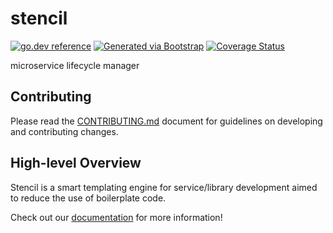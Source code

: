 # stencil
[![go.dev reference](https://img.shields.io/badge/go.dev-reference-007d9c?logo=go&logoColor=white)](https://pkg.go.dev/github.com/getoutreach/stencil)
[![Generated via Bootstrap](https://img.shields.io/badge/Outreach-Bootstrap-%235951ff)](https://github.com/getoutreach/bootstrap)
[![Coverage Status](https://coveralls.io/repos/github/getoutreach/stencil/badge.svg?branch=main)](https://coveralls.io/github//getoutreach/stencil?branch=main)
<!--- Block(extraBadges) -->

<!--- EndBlock(extraBadges) -->

microservice lifecycle manager

## Contributing

Please read the [CONTRIBUTING.md](CONTRIBUTING.md) document for guidelines on developing and contributing changes.

## High-level Overview

<!--- Block(overview) -->

Stencil is a smart templating engine for service/library development aimed to reduce the use of boilerplate code.

Check out our [documentation](https://engineering.outreach.io/stencil/) for more information!

<!--- EndBlock(overview) -->
